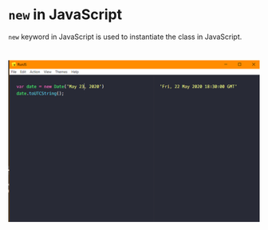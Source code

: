 # `new` in JavaScript

`new` keyword in JavaScript is used to instantiate the class in JavaScript. 

# 

![new](../Assets/new.png) 
